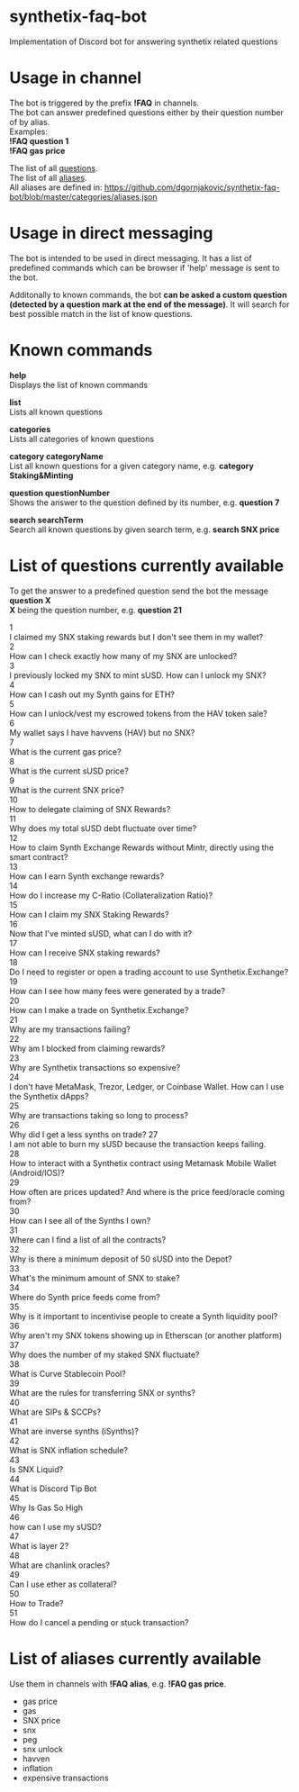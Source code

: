 # synthetix-faq-bot
Implementation of Discord bot for answering synthetix related questions

# Usage in channel
The bot is triggered by the prefix **!FAQ** in channels.  
The bot can answer predefined questions either by their question number of by alias.  
Examples:  
**!FAQ question 1**  
**!FAQ gas price**  

The list of all [questions](#list-of-questions-currently-available).  
The list of all [aliases](#list-of-aliases-currently-available).  
All aliases are defined in: https://github.com/dgornjakovic/synthetix-faq-bot/blob/master/categories/aliases.json

# Usage in direct messaging

The bot is intended to be used in direct messaging.
It has a list of predefined commands which can be browser if 'help' message is sent to the bot.

Additonally to known commands, the bot **can be asked a custom question (detected by a question mark at the end of the message)**. It will search for best possible match in the list of know questions.

# Known commands

**help**  
Displays the list of known commands


**list**  
Lists all known questions

**categories**  
Lists all categories of known questions


**category categoryName**  
List all known questions for a given category name, e.g. **category Staking&Minting**

**question questionNumber**  
Shows the answer to the question defined by its number, e.g. **question 7**

**search searchTerm**  
Search all known questions by given search term, e.g. **search SNX price**


# List of questions currently available
To get the answer to a predefined question send the bot the message **question X**  
**X** being the question number, e.g. **question 21**

1  
I claimed my SNX staking rewards but I don't see them in my wallet?  
2  
How can I check exactly how many of my SNX are unlocked?  
3  
I previously locked my SNX to mint sUSD. How can I unlock my SNX?  
4  
How can I cash out my Synth gains for ETH?  
5  
How can I unlock/vest my escrowed tokens from the HAV token sale?  
6  
My wallet says I have havvens (HAV) but no SNX?  
7  
What is the current gas price?  
8  
What is the current sUSD price?  
9  
What is the current SNX price?  
10  
How to delegate claiming of SNX Rewards?  
11  
Why does my total sUSD debt fluctuate over time?  
12  
How to claim Synth Exchange Rewards without Mintr, directly using the smart contract?  
13  
How can I earn Synth exchange rewards?  
14  
How do I increase my C-Ratio (Collateralization Ratio)?  
15  
How can I claim my SNX Staking Rewards?  
16  
Now that I've minted sUSD, what can I do with it?  
17  
How can I receive SNX staking rewards?  
18  
Do I need to register or open a trading account to use Synthetix.Exchange?  
19  
How can I see how many fees were generated by a trade?  
20  
How can I make a trade on Synthetix.Exchange?  
21  
Why are my transactions failing?  
22  
Why am I blocked from claiming rewards?  
23  
Why are Synthetix transactions so expensive?  
24  
I don't have MetaMask, Trezor, Ledger, or Coinbase Wallet. How can I use the Synthetix dApps?  
25  
Why are transactions taking so long to process?  
26  
Why did I get a less synths on trade? 
27  
I am not able to burn my sUSD because the transaction keeps failing.  
28  
How to interact with a Synthetix contract using Metamask Mobile Wallet (Android/IOS)?  
29  
How often are prices updated? And where is the price feed/oracle coming from?  
30  
How can I see all of the Synths I own?  
31  
Where can I find a list of all the contracts?  
32  
Why is there a minimum deposit of 50 sUSD into the Depot?  
33  
What's the minimum amount of SNX to stake?  
34  
Where do Synth price feeds come from?  
35  
Why is it important to incentivise people to create a Synth liquidity pool?  
36  
Why aren't my SNX tokens showing up in Etherscan (or another platform)  
37  
Why does the number of my staked SNX fluctuate?  
38  
What is Curve Stablecoin Pool?  
39  
What are the rules for transferring SNX or synths?  
40  
What are SIPs & SCCPs?  
41  
What are inverse synths (iSynths)?  
42  
What is SNX inflation schedule?  
43  
Is SNX Liquid?  
44  
What is Discord Tip Bot  
45  
Why Is Gas So High  
46  
how can I use my sUSD?  
47  
What is layer 2?  
48  
What are chanlink oracles?  
49  
Can I use ether as collateral?  
50  
How to Trade?  
51  
How do I cancel a pending or stuck transaction?  



# List of aliases currently available
Use them in channels with **!FAQ alias**, e.g. **!FAQ gas price**.  

* gas price  
* gas  
* SNX price  
* snx  
* peg  
* snx unlock  
* havven  
* inflation 
* expensive transactions     


